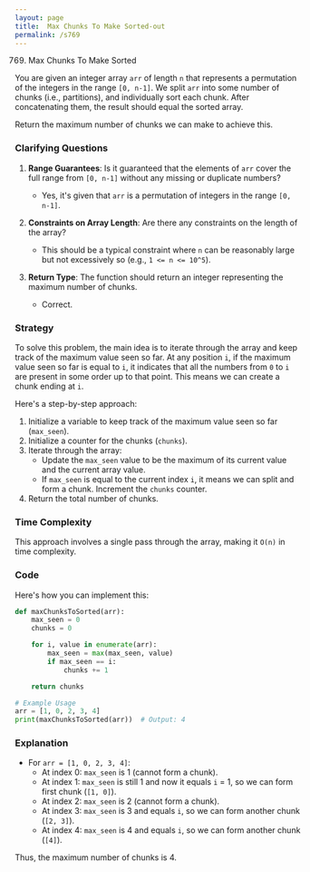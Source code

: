 ```yaml
---
layout: page
title:  Max Chunks To Make Sorted-out
permalink: /s769
---
```


769. Max Chunks To Make Sorted

You are given an integer array `arr` of length `n` that represents a permutation of the integers in the range `[0, n-1]`. We split `arr` into some number of chunks (i.e., partitions), and individually sort each chunk. After concatenating them, the result should equal the sorted array.

Return the maximum number of chunks we can make to achieve this.

### Clarifying Questions

1. **Range Guarantees**: Is it guaranteed that the elements of `arr` cover the full range from `[0, n-1]` without any missing or duplicate numbers?
   - Yes, it's given that `arr` is a permutation of integers in the range `[0, n-1]`.

2. **Constraints on Array Length**: Are there any constraints on the length of the array?
   - This should be a typical constraint where `n` can be reasonably large but not excessively so (e.g., `1 <= n <= 10^5`).

3. **Return Type**: The function should return an integer representing the maximum number of chunks.
   - Correct.

### Strategy

To solve this problem, the main idea is to iterate through the array and keep track of the maximum value seen so far. At any position `i`, if the maximum value seen so far is equal to `i`, it indicates that all the numbers from `0` to `i` are present in some order up to that point. This means we can create a chunk ending at `i`.

Here's a step-by-step approach:

1. Initialize a variable to keep track of the maximum value seen so far (`max_seen`).
2. Initialize a counter for the chunks (`chunks`).
3. Iterate through the array:
   - Update the `max_seen` value to be the maximum of its current value and the current array value.
   - If `max_seen` is equal to the current index `i`, it means we can split and form a chunk. Increment the `chunks` counter.
4. Return the total number of chunks.

### Time Complexity

This approach involves a single pass through the array, making it `O(n)` in time complexity.

### Code

Here's how you can implement this:

```python
def maxChunksToSorted(arr):
    max_seen = 0
    chunks = 0

    for i, value in enumerate(arr):
        max_seen = max(max_seen, value)
        if max_seen == i:
            chunks += 1

    return chunks

# Example Usage
arr = [1, 0, 2, 3, 4]
print(maxChunksToSorted(arr))  # Output: 4
```

### Explanation

- For `arr = [1, 0, 2, 3, 4]`:
  - At index 0: `max_seen` is 1 (cannot form a chunk).
  - At index 1: `max_seen` is still 1 and now it equals `i` = 1, so we can form first chunk (`[1, 0]`).
  - At index 2: `max_seen` is 2 (cannot form a chunk).
  - At index 3: `max_seen` is 3 and equals `i`, so we can form another chunk (`[2, 3]`).
  - At index 4: `max_seen` is 4 and equals `i`, so we can form another chunk (`[4]`).
  
Thus, the maximum number of chunks is 4.